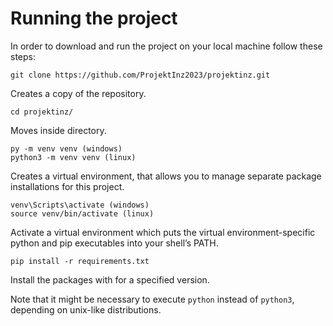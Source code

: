 # Running the project
In order to download and run the project on your local machine follow these steps:

```
git clone https://github.com/ProjektInz2023/projektinz.git
```
Creates a copy of the repository.
```
cd projektinz/
```

Moves inside directory. 

```
py -m venv venv (windows)
python3 -m venv venv (linux)
```
Creates a virtual environment, that allows you to manage separate package installations for this project.

```
venv\Scripts\activate (windows)
source venv/bin/activate (linux)
```
Activate a virtual environment which puts the virtual environment-specific python and pip executables into your shell’s PATH.

```
pip install -r requirements.txt
```
Install the packages with for a specified version.

Note that it might be necessary to execute `python` instead of `python3`, depending on unix-like distributions.
